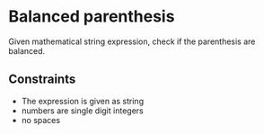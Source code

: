<h1>Balanced parenthesis</h1>
Given mathematical string expression, check if the parenthesis are balanced.

<h2>Constraints</h2>
<ul>
    <li>The expression is given as string</li>
    <li>numbers are single digit integers</li>
    <li>no spaces</li>
</ul>
